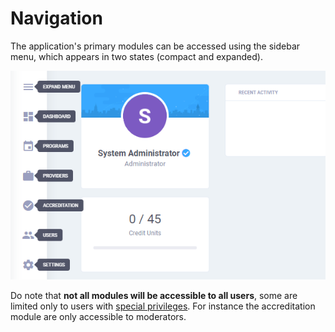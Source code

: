 # Navigation

The application's primary modules can be accessed using the sidebar menu, which appears in two states \(compact and expanded\).

![](../../.gitbook/assets/app-sidebar-tooltip.png)

Do note that **not all modules will be accessible to all users**, some are limited only to users with [special privileges](../administration/user-management.md#user-roles). For instance the accreditation module are only accessible to moderators.

